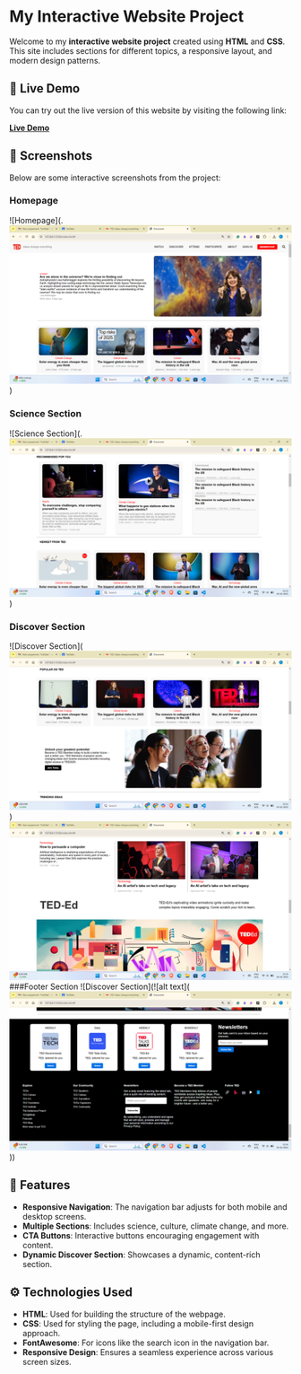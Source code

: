 # My Interactive Website Project

Welcome to my **interactive website project** created using **HTML** and **CSS**. This site includes sections for different topics, a responsive layout, and modern design patterns.

## 🚀 Live Demo

You can try out the live version of this website by visiting the following link:

[**Live Demo**](https://yourusername.github.io/your-repository-name)

## 📸 Screenshots

Below are some interactive screenshots from the project:

### Homepage
![Homepage](.![alt text](image.png))

### Science Section
![Science Section](.![alt text](image-1.png))

### Discover Section
![Discover Section](![alt text](image-2.png))
![alt text](image-4.png)
###Footer Section
![Discover Section](![alt text](![alt text](image-3.png)))


## 🌟 Features

- **Responsive Navigation**: The navigation bar adjusts for both mobile and desktop screens.
- **Multiple Sections**: Includes science, culture, climate change, and more.
- **CTA Buttons**: Interactive buttons encouraging engagement with content.
- **Dynamic Discover Section**: Showcases a dynamic, content-rich section.

## ⚙️ Technologies Used

- **HTML**: Used for building the structure of the webpage.
- **CSS**: Used for styling the page, including a mobile-first design approach.
- **FontAwesome**: For icons like the search icon in the navigation bar.
- **Responsive Design**: Ensures a seamless experience across various screen sizes.

